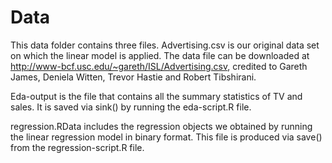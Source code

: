 # Data

This data folder contains three files. Advertising.csv is our original data set on which the linear model is applied. The data file can be downloaded at http://www-bcf.usc.edu/~gareth/ISL/Advertising.csv, credited to Gareth James, Deniela Witten, Trevor Hastie and Robert Tibshirani.

Eda-output is the file that contains all the summary statistics of TV and sales. It is saved via sink() by running the eda-script.R file. 

regression.RData includes the regression objects we obtained by running the linear regression model in binary format. This file is produced via save() from the regression-script.R file. 